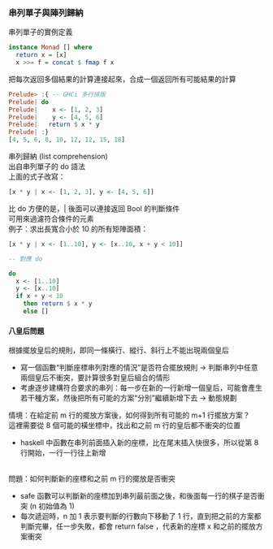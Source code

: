 ### 串列單子與陣列歸納
串列單子的實例定義
```haskell
instance Monad [] where
  return x = [x]
  x >>= f = concat $ fmap f x
```
把每次返回多個結果的計算連接起來，合成一個返回所有可能結果的計算
```haskell
Prelude> :{ -- GHCi 多行排版
Prelude| do
Prelude|    x <- [1, 2, 3]
Prelude|    y <- [4, 5, 6]
Prelude|   return $ x * y
Prelude| :}
[4, 5, 6, 8, 10, 12, 12, 15, 18]
```
串列歸納 (list comprehension) <br>
出自串列單子的 do 語法 <br>
上面的式子改寫：
```haskell
[x * y | x <- [1, 2, 3], y <- [4, 5, 6]]
```
比 do 方便的是，| 後面可以連接返回 Bool 的判斷條件 <br>
可用來過濾符合條件的元素 <br>
例子：求出長寬合小於 10 的所有矩陣面積：
```haskell
[x * y | x <- [1..10], y <- [x..10, x + y < 10]]

-- 對應 do

do 
  x <- [1..10]
  y <- [x..10]
  if x + y < 10 
    then return $ x * y
    else []
```
#### 八皇后問題
根據擺放皇后的規則，即同一條橫行、縱行、斜行上不能出現兩個皇后
* 寫一個函數“判斷座標串列對應的情況”是否符合擺放規則 -> 判斷串列中任意兩個皇后不衝突，要計算很多對皇后組合的情形
* 考慮逐步建構符合要求的串列：每一步在新的一行新增一個皇后，可能會產生若干種方案，然後把所有可能的方案“分別”繼續新增下去 -> 動態規劃

情境：在給定前 m 行的擺放方案後，如何得到所有可能的 m+1 行擺放方案？ <br>
這裡需要從 8 個可能的橫坐標中，找出和之前 m 行的皇后都不衝突的位置

* haskell 中函數在串列前面插入新的座標，比在尾末插入快很多，所以從第 8 行開始，一行一行往上新增 
<br>
問題：如何判斷新的座標和之前 m 行的擺放是否衝突
<br>

* safe 函數可以判斷新的座標加到串列最前面之後，和後面每一行的棋子是否衝突 (n 初始值為 1) 
* 每次遞迴時，n 加 1 表示要判斷的行數向下移動了 1 行，直到把之前的方案都判斷完畢，任一步失敗，都會 return false ，代表新的座標 x 和之前的擺放方案衝突


